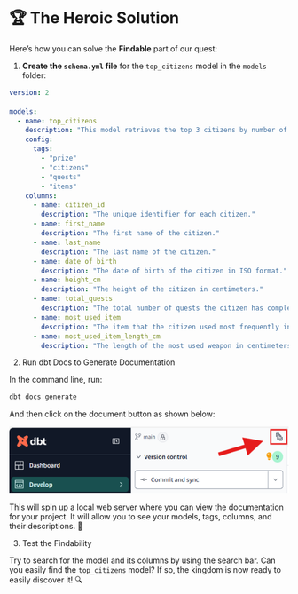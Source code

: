 # 🏆 **The Heroic Solution**

Here’s how you can solve the **Findable** part of our quest:

1. **Create the `schema.yml` file** for the `top_citizens` model in the `models` folder:

```yaml
version: 2

models:
  - name: top_citizens
    description: "This model retrieves the top 3 citizens by number of quests completed, along with their height and the most used weapon."
    config:
      tags:
        - "prize"
        - "citizens"
        - "quests"
        - "items"
    columns:
      - name: citizen_id
        description: "The unique identifier for each citizen."
      - name: first_name
        description: "The first name of the citizen."
      - name: last_name
        description: "The last name of the citizen."
      - name: date_of_birth
        description: "The date of birth of the citizen in ISO format."
      - name: height_cm
        description: "The height of the citizen in centimeters."
      - name: total_quests
        description: "The total number of quests the citizen has completed."
      - name: most_used_item
        description: "The item that the citizen used most frequently in their quests."
      - name: most_used_item_length_cm
        description: "The length of the most used weapon in centimeters."
```

2. Run dbt Docs to Generate Documentation

In the command line, run:

```bash
dbt docs generate
```

And then click on the document button as shown below:

![Visual Guide](./doc_button.png)

This will spin up a local web server where you can view the documentation for your project. It will allow you to see your models, tags, columns, and their descriptions. 📜

3. Test the Findability

Try to search for the model and its columns by using the search bar. Can you easily find the `top_citizens` model? If so, the kingdom is now ready to easily discover it! 🔍
